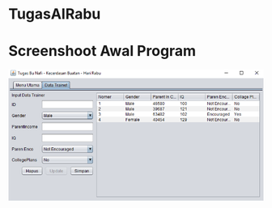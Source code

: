 # TugasAIRabu
# Screenshoot Awal Program
![alt text](https://raw.githubusercontent.com/mafifannisa/TugasAIRabu/master/sc/1.png)
